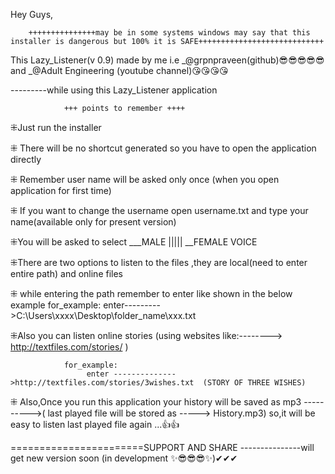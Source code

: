 Hey Guys,
		
		
		+++++++++++++++may be in some systems windows may say that this installer is dangerous but 100% it is SAFE++++++++++++++++++++++++++++
This Lazy_Listener(v 0.9) made by me 
					i.e	 _@grpnpraveen(github)😎😎😎😎😎   		and  			_@Adult Engineering (youtube channel)😘😘😘😘




---------while using this  Lazy_Listener application  

				+++ points to remember ++++
⁜Just run the installer

⁜ There will be no shortcut generated so you have to open the application directly

⁜ Remember user name will be asked only once (when you open application for first time)

⁜ If you want to change the username open username.txt and type your name(available only for  present version)

⁜You will be asked to select ___MALE ||||| __FEMALE VOICE

⁜There are two options to listen to the files ,they are local(need to enter entire path) and online files

⁜ while entering the path remember to enter like shown in the below example
				for_example: 
					enter--------->C:\Users\xxxx\Desktop\folder_name\xxx.txt

⁜Also you can listen online  stories (using websites like:-------->  http://textfiles.com/stories/	)
								
				for_example:
					 enter -------------->http://textfiles.com/stories/3wishes.txt  (STORY OF THREE WISHES)

⁜ Also,Once you run this application your history will be saved as mp3 ---------->( last played file will be stored as ----->  History.mp3)
				so,it will be easy to listen last played file again ...👍👍



=======================SUPPORT AND SHARE  ---------------will get new version soon (in development ✨😎😎😎✨)✔✔✔


